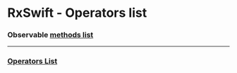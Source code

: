 # RxSwift - Operators list
### Observable [methods list]
***  
### [Operators List]

[Methods list]: https://github.com/jaeminKim0523/Library/tree/main/RxSwift/Methods%20List "Read Methods list"
[Operators List]: https://github.com/jaeminKim0523/Library/tree/main/RxSwift/Operators%20List "Read Operators List"
